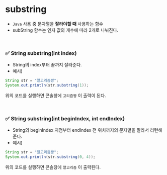 # substring

* `Java` 사용 중 문자열을 **잘라야할 때** 사용하는 함수
* subString 함수는 인자 값의 개수에 따라 2개로 나눠진다. 

<br/>

<h3> ✅ String substring(int index) </h3>

* String의 index부터 끝까지 잘라준다.
* 예시)
``` java
String str = "알고리즘짱";
System.out.println(str.substring(1));
```
위의 코드를 실행하면 콘솔창에 `고리즘짱` 이 출력이 된다. 

<br/>

<h3> ✅ String substring(int beginIndex, int endIndex) </h3>

* String의 beginIndex 지점부터 endIndex 전 위치까지의 문자열을 잘라서 리턴해준다.
* 예시)
``` java
String str = "알고리즘짱";
System.out.println(str.substring(0, 4));
```
위의 코드를 실행하면 콘솔창에 `알고리즘` 이 출력된다. 

<br/>
<br/>
